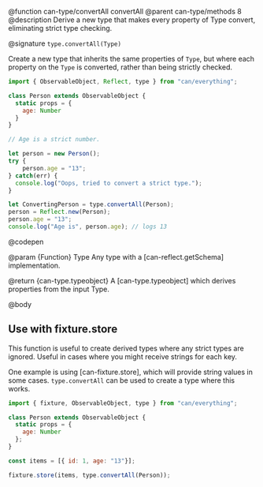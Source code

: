 @function can-type/convertAll convertAll
@parent can-type/methods 8
@description Derive a new type that makes every property of Type convert, eliminating strict type checking.

@signature `type.convertAll(Type)`

  Create a new type that inherits the same properties of `Type`, but where each property on the `Type` is converted, rather than being strictly checked.

  ```js
  import { ObservableObject, Reflect, type } from "can/everything";

  class Person extends ObservableObject {
    static props = {
      age: Number
    }
  }

  // Age is a strict number.

  let person = new Person();
  try {
      person.age = "13";
  } catch(err) {
    console.log("Oops, tried to convert a strict type.");
  }

  let ConvertingPerson = type.convertAll(Person);
  person = Reflect.new(Person);
  person.age = "13";
  console.log("Age is", person.age); // logs 13
  ```
  @codepen

  @param {Function} Type Any type with a [can-reflect.getSchema] implementation.

  @return {can-type.typeobject} A [can-type.typeobject] which derives properties from the input Type.

@body

## Use with fixture.store

This function is useful to create derived types where any strict types are ignored. Useful in cases where you might receive strings for each key.

One example is using [can-fixture.store], which will provide string values in some cases. `type.convertAll` can be used to create a type where this works.

```js
import { fixture, ObservableObject, type } from "can/everything";

class Person extends ObservableObject {
  static props = {
    age: Number
  };
}

const items = [{ id: 1, age: "13"}];

fixture.store(items, type.convertAll(Person));
```
